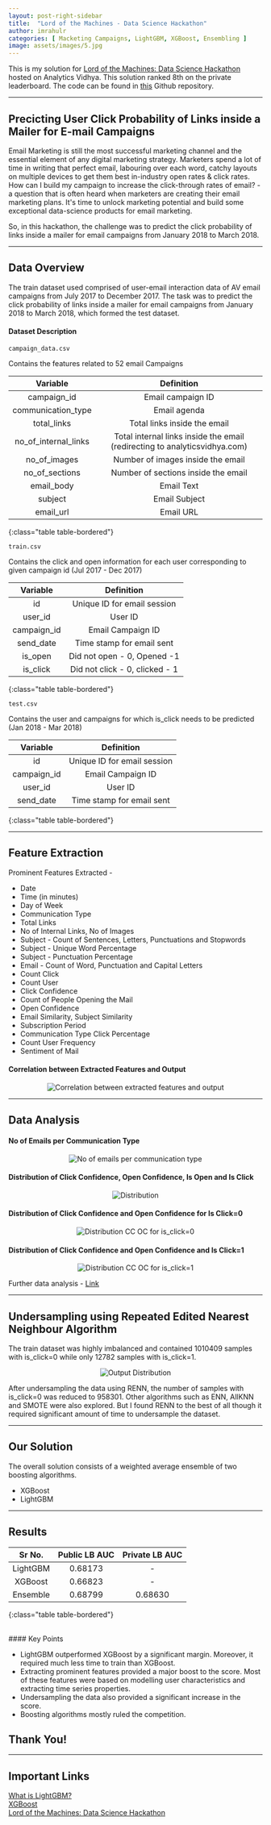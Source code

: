 ```yaml
---
layout: post-right-sidebar
title:  "Lord of the Machines - Data Science Hackathon"
author: imrahulr
categories: [ Macketing Campaigns, LightGBM, XGBoost, Ensembling ]
image: assets/images/5.jpg
---
```


This is my solution for <a href="https://datahack.analyticsvidhya.com/contest/lord-of-the-machines/">Lord of the Machines: Data Science Hackathon</a> hosted on Analytics Vidhya. This solution ranked 8th on the private leaderboard. The code can be found in <a href="https://github.com/imrahulr/Lord-of-the-Machines">this</a> Github repository.

---

## Precicting User Click Probability of Links inside a Mailer for E-mail Campaigns

Email Marketing is still the most successful marketing channel and the essential element of any digital marketing strategy. Marketers spend a lot of time in writing that perfect email, labouring over each word, catchy layouts on multiple devices to get them best in-industry open rates & click rates. How can I build my campaign to increase the click-through rates of email? - a question that is often heard when marketers are creating their email marketing plans. It's time to unlock marketing potential and build some exceptional data-science products for email marketing.

So, in this hackathon, the challenge was to predict the click probability of links inside a mailer for email campaigns from January 2018 to March 2018.

--- 

## Data Overview

The train dataset used comprised of user-email interaction data of AV email campaigns from July 2017 to December 2017. The task was to predict the click probability of links inside a mailer for email campaigns from January 2018 to March 2018, which formed the test dataset.

#### Dataset Description

`campaign_data.csv`

Contains the features related to 52 email Campaigns

| Variable | Definition |
|:--:|:-------:|
| campaign_id | Email campaign ID |
| communication_type | Email agenda |
| total_links | Total links inside the email |
| no_of_internal_links | Total internal links inside the email (redirecting to analyticsvidhya.com) |
| no_of_images | Number of images inside the email |
| no_of_sections | Number of sections inside the email |
| email_body | Email Text |
| subject | Email Subject |
| email_url | Email URL |
{:class="table table-bordered"}

`train.csv`

Contains the click and open information for each user corresponding to given campaign id (Jul 2017 - Dec 2017)

| Variable | Definition |
|:--:|:-------:|
| id | Unique ID for email session |
| user_id | User ID |
| campaign_id | Email Campaign ID |
| send_date | Time stamp for email sent |
| is_open | Did not open - 0, Opened -1 |
| is_click | Did not click - 0, clicked - 1 |
{:class="table table-bordered"}

`test.csv`

Contains the user and campaigns for which is_click needs to be predicted (Jan 2018 - Mar 2018)

| Variable | Definition |
|:--:|:-------:|
| id | Unique ID for email session |
| campaign_id | Email Campaign ID |
| user_id | User ID
| send_date | Time stamp for email sent |
{:class="table table-bordered"}

---

## Feature Extraction

Prominent Features Extracted - 
- Date 
- Time (in minutes)
- Day of Week
- Communication Type
- Total Links
- No of Internal Links, No of Images
- Subject - Count of Sentences, Letters, Punctuations and Stopwords
- Subject - Unique Word Percentage
- Subject - Punctuation Percentage
- Email - Count of Word, Punctuation and Capital Letters
- Count Click
- Count User
- Click Confidence
- Count of People Opening the Mail
- Open Confidence
- Email Similarity, Subject Similarity
- Subscription Period
- Communication Type Click Percentage
- Count User Frequency
- Sentiment of Mail

#### Correlation between Extracted Features and Output

<p align="center">
<img src="{{ site.baseurl }}/assets/images/av/corr.png" alt="Correlation between extracted features and output"/>
</p>

---

## Data Analysis

#### No of Emails per Communication Type 

<p align="center">
<img src="{{ site.baseurl }}/assets/images/av/comm_type.png" alt="No of emails per communication type"/>
</p>

#### Distribution of Click Confidence, Open Confidence, Is Open and Is Click

<p align="center">
<img src="{{ site.baseurl }}/assets/images/av/co_dist.png" alt="Distribution"/>
</p>

#### Distribution of Click Confidence and Open Confidence for Is Click=0

<p align="center">
<img src="{{ site.baseurl }}/assets/images/av/ccoc_is0.png" alt="Distribution CC OC for is_click=0"/>
</p>

#### Distribution of Click Confidence and Open Confidence and Is Click=1

<p align="center">
<img src="{{ site.baseurl }}/assets/images/av/ccoc_is1.png" alt="Distribution CC OC for is_click=1"/>
</p>

Further data analysis - <a href="https://github.com/imrahulr/Lord-of-the-Machines/blob/master/eda.ipynb">Link</a><br>


---

## Undersampling using Repeated Edited Nearest Neighbour Algorithm

The train dataset was highly imbalanced and contained 1010409 samples with is_click=0 while only 12782 samples with is_click=1.

<p align="center">
<img src="{{ site.baseurl }}/assets/images/av/output.png" alt="Output Distribution"/>
</p>

After undersampling the data using RENN, the number of samples with is_click=0 was reduced to 958301. Other algorithms such as ENN, AllKNN and SMOTE were also explored. But I found RENN to the best of all though it required significant amount of time to undersample the dataset.

---

## Our Solution

The overall solution consists of a weighted average ensemble of two boosting algorithms.
- XGBoost
- LightGBM


---

## Results

| Sr No. | Public LB AUC | Private LB AUC |
|:----:|:----:|:------:|
| LightGBM | 0.68173 | - |
| XGBoost | 0.66823 | - |
| Ensemble | 0.68799 | 0.68630 |
{:class="table table-bordered"}

<br>
#### Key Points 

- LightGBM outperformed XGBoost by a significant margin. Moreover, it required much less time to train than XGBoost. 
- Extracting prominent features provided a major boost to the score. Most of these features were based on modelling user characteristics and extracting time series properties.
- Undersampling the data also provided a significant increase in the score.
- Boosting algorithms mostly ruled the competition.

## Thank You!

---

## Important Links

<a href="https://medium.com/@pushkarmandot/https-medium-com-pushkarmandot-what-is-lightgbm-how-to-implement-it-how-to-fine-tune-the-parameters-60347819b7fc">What is LightGBM?</a><br>
<a href="https://xgboost.readthedocs.io/en/latest/">XGBoost</a><br>
<a href="https://datahack.analyticsvidhya.com/contest/lord-of-the-machines/">Lord of the Machines: Data Science Hackathon</a>